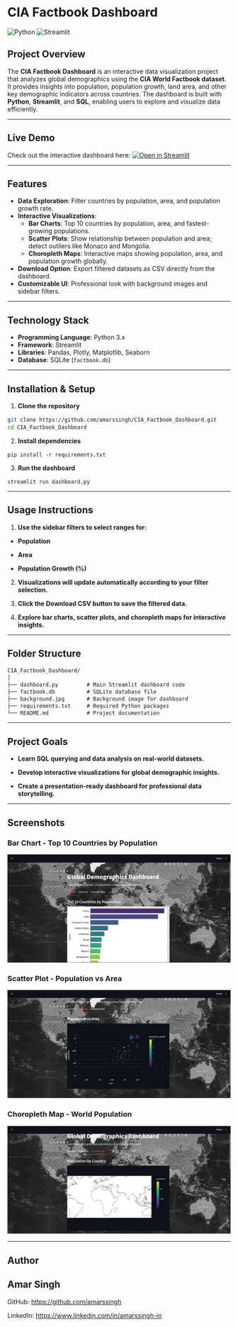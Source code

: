 # CIA Factbook Dashboard

![Python](https://img.shields.io/badge/Python-3.13-blue?logo=python)
![Streamlit](https://img.shields.io/badge/Streamlit-Cloud-orange?logo=streamlit)

## **Project Overview**

The **CIA Factbook Dashboard** is an interactive data visualization project that analyzes global demographics using the **CIA World Factbook dataset**. It provides insights into population, population growth, land area, and other key demographic indicators across countries. The dashboard is built with **Python**, **Streamlit**, and **SQL**, enabling users to explore and visualize data efficiently.

---

## Live Demo

Check out the interactive dashboard here: [![Open in Streamlit](https://img.shields.io/badge/Streamlit-Live-blue?logo=streamlit)](https://earthdata.streamlit.app/)

---

## **Features**

- **Data Exploration**: Filter countries by population, area, and population growth rate.
- **Interactive Visualizations**:
  - **Bar Charts**: Top 10 countries by population, area, and fastest-growing populations.
  - **Scatter Plots**: Show relationship between population and area; detect outliers like Monaco and Mongolia.
  - **Choropleth Maps**: Interactive maps showing population, area, and population growth globally.
- **Download Option**: Export filtered datasets as CSV directly from the dashboard.
- **Customizable UI**: Professional look with background images and sidebar filters.

---

## **Technology Stack**

- **Programming Language**: Python 3.x  
- **Framework**: Streamlit  
- **Libraries**: Pandas, Plotly, Matplotlib, Seaborn  
- **Database**: SQLite (`factbook.db`)

---

## **Installation & Setup**

1. **Clone the repository**

```bash
git clone https://github.com/amarssingh/CIA_Factbook_Dashboard.git
cd CIA_Factbook_Dashboard
```

2. **Install dependencies**

```
pip install -r requirements.txt
```

3. **Run the dashboard**

```
streamlit run dashboard.py
```

---

## Usage Instructions

1. **Use the sidebar filters to select ranges for:**

 - **Population**

 - **Area**

 - **Population Growth (%)**

2. **Visualizations will update automatically according to your filter selection.**

3. **Click the Download CSV button to save the filtered data.**

4. **Explore bar charts, scatter plots, and choropleth maps for interactive insights.**
 
---

## Folder Structure
```
CIA_Factbook_Dashboard/
│
├── dashboard.py         # Main Streamlit dashboard code
├── factbook.db          # SQLite database file
├── background.jpg       # Background image for dashboard
├── requirements.txt     # Required Python packages
└── README.md            # Project documentation
```

---

## Project Goals

- **Learn SQL querying and data analysis on real-world datasets.**

- **Develop interactive visualizations for global demographic insights.**

- **Create a presentation-ready dashboard for professional data storytelling.**

---

## Screenshots

### Bar Chart - Top 10 Countries by Population
![Bar Chart](screenshots/bar_chart.png)

### Scatter Plot - Population vs Area
![Scatter Plot](screenshots/scatter_plot.png)

### Choropleth Map - World Population
![Choropleth Map](screenshots/choropleth_map.png)


--- 

## Author

## **Amar Singh**

GitHub: https://github.com/amarssingh

LinkedIn: https://www.linkedin.com/in/amarssingh-in
